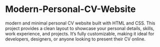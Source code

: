 # Modern-Personal-CV-Website
modern and minimal personal CV website built with HTML and CSS. This project provides a clean layout to showcase your personal details, skills, work experience, and projects. It’s fully customizable, making it ideal for developers, designers, or anyone looking to present their CV online.
